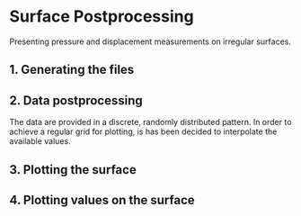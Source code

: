 # Surface Postprocessing
Presenting pressure and displacement measurements on irregular surfaces.

## 1. Generating the files

## 2. Data postprocessing
The data are provided in a discrete, randomly distributed pattern. In order to achieve a regular grid for plotting, is has been decided to interpolate the available values.


## 3. Plotting the surface

## 4. Plotting values on the surface

